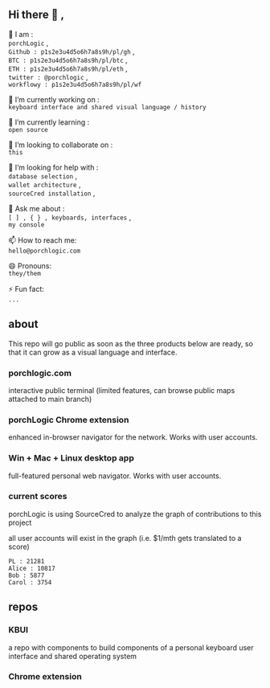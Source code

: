 ## Hi there 👋 ,

👥 I am :  
`porchLogic` ,  
`Github : p1s2e3u4d5o6h7a8s9h/pl/gh` ,  
`BTC : p1s2e3u4d5o6h7a8s9h/pl/btc` ,  
`ETH : p1s2e3u4d5o6h7a8s9h/pl/eth` ,  
`twitter : @porchlogic` ,  
`workflowy : p1s2e3u4d5o6h7a8s9h/pl/wf`


🔭 I’m currently working on :  
`keyboard interface and shared visual language / history`

🌱 I’m currently learning :  
`open source`

👯 I’m looking to collaborate on :  
`this`

🤔 I’m looking for help with :  
`database selection` ,  
`wallet architecture` ,  
`sourceCred installation` ,  

   💬 Ask me about :  
`[ ] , { } , keyboards, interfaces` ,  
`my console`

📫 How to reach me:  
`hello@porchlogic.com`

😄 Pronouns:  
`they/them`


⚡ Fun fact:  
`...`


## about
This repo will go public as soon as the three products below are ready, so that it can grow as a visual language and interface.

### porchlogic.com
interactive public terminal (limited features, can browse public maps attached to main branch)

### porchLogic Chrome extension
enhanced in-browser navigator for the network. Works with user accounts.

### Win + Mac + Linux desktop app
full-featured personal web navigator. Works with user accounts.



### current scores
porchLogic is using SourceCred to analyze the graph of contributions to this project

all user accounts will exist in the graph (i.e. $1/mth gets translated to a score)

```
PL : 21281
Alice : 10817
Bob : 5877
Carol : 3754
```

## repos
### KBUI
a repo with components to build components of a personal keyboard user interface and shared operating system

### Chrome extension




<!--
**porchlogic/porchLogic** is a ✨ _special_ ✨ repository because its `README.md` (this file) appears on your GitHub profile.
--!>
